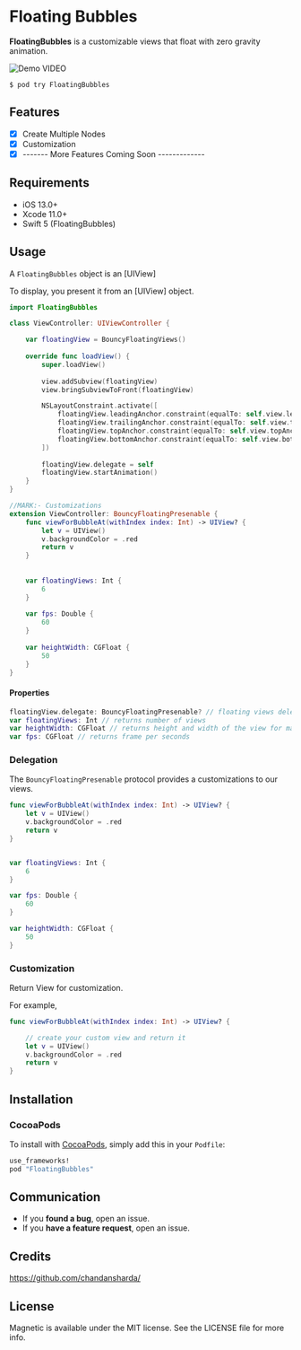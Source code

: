 # Floating Bubbles

**FloatingBubbles** is a customizable views that float with zero gravity animation.

![Demo VIDEO](https://vimeo.com/556631322)

```
$ pod try FloatingBubbles
```

## Features

- [x] Create Multiple Nodes
- [x] Customization
- [x] ------- More Features Coming Soon -------------

## Requirements

- iOS 13.0+
- Xcode 11.0+
- Swift 5 (FloatingBubbles)

## Usage

A `FloatingBubbles` object is an [UIView]

To display, you present it from an [UIView] object.

```swift
import FloatingBubbles

class ViewController: UIViewController {

    var floatingView = BouncyFloatingViews()
    
    override func loadView() {
        super.loadView()
        
        view.addSubview(floatingView)
        view.bringSubviewToFront(floatingView)

        NSLayoutConstraint.activate([
            floatingView.leadingAnchor.constraint(equalTo: self.view.leadingAnchor),
            floatingView.trailingAnchor.constraint(equalTo: self.view.trailingAnchor),
            floatingView.topAnchor.constraint(equalTo: self.view.topAnchor),
            floatingView.bottomAnchor.constraint(equalTo: self.view.bottomAnchor)
        ])
        
        floatingView.delegate = self
        floatingView.startAnimation()
    }
}

//MARK:- Customizations
extension ViewController: BouncyFloatingPresenable {
    func viewForBubbleAt(withIndex index: Int) -> UIView? {
        let v = UIView()
        v.backgroundColor = .red
        return v
    }
    
    
    var floatingViews: Int {
        6
    }
    
    var fps: Double {
        60
    }
    
    var heightWidth: CGFloat {
        50
    }
}


```

#### Properties

```swift
floatingView.delegate: BouncyFloatingPresenable? // floating views delegate
var floatingViews: Int // returns number of views
var heightWidth: CGFloat // returns height and width of the view for making a square
var fps: CGFloat // returns frame per seconds
```

### Delegation

The `BouncyFloatingPresenable` protocol provides a customizations to our views.

```swift
func viewForBubbleAt(withIndex index: Int) -> UIView? {
    let v = UIView()
    v.backgroundColor = .red
    return v
}


var floatingViews: Int {
    6
}

var fps: Double {
    60
}

var heightWidth: CGFloat {
    50
}
```

### Customization

Return View for customization.

For example,

```swift
func viewForBubbleAt(withIndex index: Int) -> UIView? {

    // create your custom view and return it
    let v = UIView()
    v.backgroundColor = .red
    return v
}

```

## Installation

### CocoaPods
To install with [CocoaPods](http://cocoapods.org/), simply add this in your `Podfile`:
```ruby
use_frameworks!
pod "FloatingBubbles"
```

## Communication

- If you **found a bug**, open an issue.
- If you **have a feature request**, open an issue.

## Credits

https://github.com/chandansharda/

## License

Magnetic is available under the MIT license. See the LICENSE file for more info.
